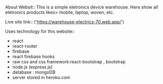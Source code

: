 About Websit::
This is a simple eletronics device warehouse.
Here show all eletronics products likes> mobile, laptop, woven, etc.

Live site link:: ('https://warehouse-electrics-70.web.app/')

Uses technology for this website::
* react
* react-router
* firebase
* react firebase hooks
* raw css and css framework:react-bootstrap , bootstrap
* node.js (express.js)
* database : mongoDB
* server stored in heroku.com 